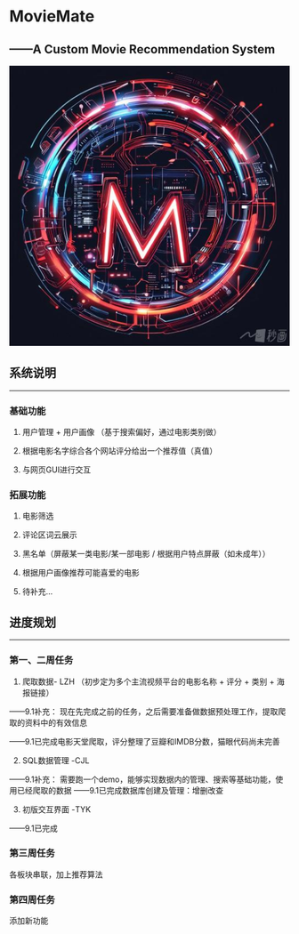 # MovieMate
## ——A Custom Movie Recommendation System
![img.png](img.png)
## 系统说明

---
### 基础功能
1. 用户管理 + 用户画像 （基于搜索偏好，通过电影类别做）

2. 根据电影名字综合各个网站评分给出一个推荐值（真值）

3. 与网页GUI进行交互

### 拓展功能
1. 电影筛选

2. 评论区词云展示

3. 黑名单（屏蔽某一类电影/某一部电影 / 根据用户特点屏蔽（如未成年））

4. 根据用户画像推荐可能喜爱的电影

5. 待补充...

## 进度规划

---
### 第一、二周任务
1. 爬取数据- LZH （初步定为多个主流视频平台的电影名称 + 评分 + 类别 + 海报链接）

——9.1补充： 现在先完成之前的任务，之后需要准备做数据预处理工作，提取爬取的资料中的有效信息

——9.1已完成电影天堂爬取，评分整理了豆瓣和IMDB分数，猫眼代码尚未完善

2. SQL数据管理 -CJL

——9.1补充： 需要跑一个demo，能够实现数据内的管理、搜索等基础功能，使用已经爬取的数据
——9.1已完成数据库创建及管理：增删改查

3. 初版交互界面 -TYK

——9.1已完成

### 第三周任务
各板块串联，加上推荐算法


### 第四周任务
添加新功能


